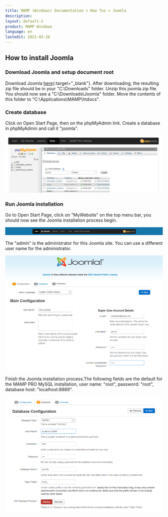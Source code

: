 ```yaml
---
title: MAMP (Windows) Documentation > How Tos > Joomla
description: 
layout: default-2
product: MAMP Windows
language: en
lastedit: 2021-03-26
---
```


## How to install Joomla

### Download Joomla and setup document root

Download Joomla [here](https://joomla.org){:target="_blank"}. After downloading, the resulting zip file should be in your "C:\Downloads" folder. Unzip this joomla.zip file. You should now see a "C:\Downloads\Joomla" folder. Move the contents of this folder to "C:\Applications\MAMP\htdocs".

### Create database

Click on Open Start Page, then on the phpMyAdmin link. Create a database in phpMyAdmin and call it "joomla".

![MAMP](/en/MAMP-Windows/How-Tos/Joomla/phpMyAdminJoomla.png)

### Run Joomla installation

Go to Open Start Page, click on "MyWebsite" on the top menu bar, you should now see the Joomla installation process begin.

![MAMP](/en/MAMP-Windows/How-Tos/Joomla/MyWebsiteLink.png)

The "admin" is the administrator for this Joomla site. You can use a different user name for the administrator.

![MAMP](/en/MAMP-Windows/How-Tos/Joomla/JoomlaWizard1.png)

Finish the Joomla installation process.The following fields are the default for the MAMP PRO MySQL installation, user name: "root", password: "root", database host: "localhost:8889".

![MAMP](/en/MAMP-Windows/How-Tos/Joomla/JoomlaWizard2.png)